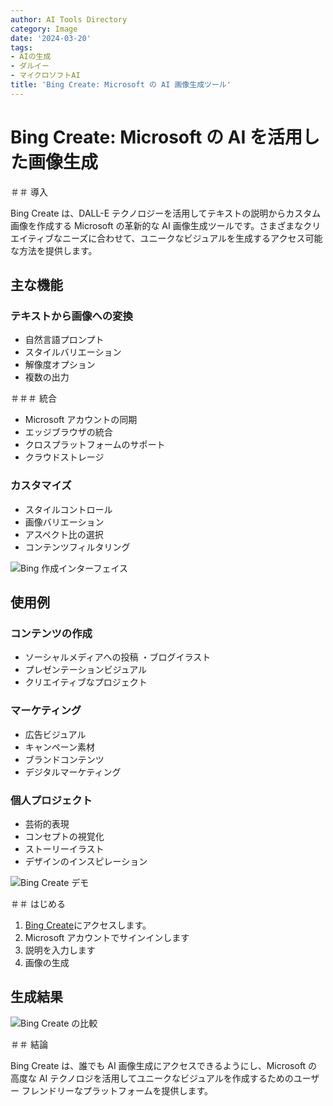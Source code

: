```yaml
---
author: AI Tools Directory
category: Image
date: '2024-03-20'
tags:
- AIの生成
- ダルイー
- マイクロソフトAI
title: 'Bing Create: Microsoft の AI 画像生成ツール'
---
```


# Bing Create: Microsoft の AI を活用した画像生成

＃＃ 導入

Bing Create は、DALL-E テクノロジーを活用してテキストの説明からカスタム画像を作成する Microsoft の革新的な AI 画像生成ツールです。さまざまなクリエイティブなニーズに合わせて、ユニークなビジュアルを生成するアクセス可能な方法を提供します。

## 主な機能

### テキストから画像への変換
- 自然言語プロンプト
- スタイルバリエーション
- 解像度オプション
- 複数の出力

＃＃＃ 統合
- Microsoft アカウントの同期
- エッジブラウザの統合
- クロスプラットフォームのサポート
- クラウドストレージ

### カスタマイズ
- スタイルコントロール
- 画像バリエーション
- アスペクト比の選択
- コンテンツフィルタリング

![Bing 作成インターフェイス](/imgs/bingcreate/interface.jpg)

## 使用例

### コンテンツの作成
- ソーシャルメディアへの投稿
・ブログイラスト
- プレゼンテーションビジュアル
- クリエイティブなプロジェクト

### マーケティング
- 広告ビジュアル
- キャンペーン素材
- ブランドコンテンツ
- デジタルマーケティング

### 個人プロジェクト
- 芸術的表現
- コンセプトの視覚化
- ストーリーイラスト
- デザインのインスピレーション

![Bing Create デモ](/imgs/bingcreate/demo.jpg)

＃＃ はじめる

1. [Bing Create](https://www.bing.com/create)にアクセスします。
2. Microsoft アカウントでサインインします
3. 説明を入力します
4. 画像の生成

## 生成結果

![Bing Create の比較](/imgs/bingcreate/comparison.jpg)

＃＃ 結論

Bing Create は、誰でも AI 画像生成にアクセスできるようにし、Microsoft の高度な AI テクノロジを活用してユニークなビジュアルを作成するためのユーザー フレンドリーなプラットフォームを提供します。